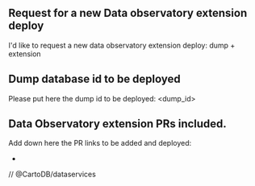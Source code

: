 ## Request for a new Data observatory extension deploy

I'd like to request a new data observatory extension deploy: dump + extension

## Dump database id to be deployed

Please put here the dump id to be deployed: <dump_id>

## Data Observatory extension PRs included.

Add down here the PR links to be added and deployed:

  - 

// @CartoDB/dataservices
